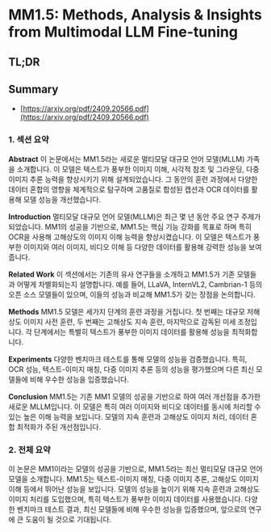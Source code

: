 # MM1.5: Methods, Analysis & Insights from Multimodal LLM Fine-tuning
## TL;DR
## Summary
- [https://arxiv.org/pdf/2409.20566.pdf](https://arxiv.org/pdf/2409.20566.pdf)

### 1. 섹션 요약

**Abstract**
이 논문에서는 MM1.5라는 새로운 멀티모달 대규모 언어 모델(MLLM) 가족을 소개합니다. 이 모델은 텍스트가 풍부한 이미지 이해, 시각적 참조 및 그라운딩, 다중 이미지 추론 능력을 향상시키기 위해 설계되었습니다. 그 동안의 훈련 과정에서 다양한 데이터 혼합의 영향을 체계적으로 탐구하며 고품질로 합성된 캡션과 OCR 데이터를 활용해 모델 성능을 개선했습니다.

**Introduction**
멀티모달 대규모 언어 모델(MLLM)은 최근 몇 년 동안 주요 연구 주제가 되었습니다. MM1의 성공을 기반으로, MM1.5는 핵심 기능 강화를 목표로 하며 특히 OCR을 사용해 고해상도의 이미지 이해 능력을 향상시켰습니다. 이 모델은 텍스트가 풍부한 이미지와 여러 이미지, 비디오 이해 등 다양한 데이터를 활용해 강력한 성능을 보여줍니다.

**Related Work**
이 섹션에서는 기존의 유사 연구들을 소개하고 MM1.5가 기존 모델들과 어떻게 차별화되는지 설명합니다. 예를 들어, LLaVA, InternVL2, Cambrian-1 등의 오픈 소스 모델들이 있으며, 이들의 성능과 비교해 MM1.5가 갖는 장점을 논의합니다.

**Methods**
MM1.5 모델은 세가지 단계의 훈련 과정을 거칩니다. 첫 번째는 대규모 저해상도 이미지 사전 훈련, 두 번째는 고해상도 지속 훈련, 마지막으로 감독된 미세 조정입니다. 각 단계에서는 특별히 텍스트가 풍부한 이미지 데이터를 활용해 성능을 최적화합니다.

**Experiments**
다양한 벤치마크 테스트를 통해 모델의 성능을 검증했습니다. 특히, OCR 성능, 텍스트-이미지 매칭, 다중 이미지 추론 등의 성능을 평가했으며 다른 최신 모델들에 비해 우수한 성능을 입증했습니다.

**Conclusion**
MM1.5는 기존 MM1 모델의 성공을 기반으로 하여 여러 개선점을 추가한 새로운 MLLM입니다. 이 모델은 특히 여러 이미지와 비디오 데이터를 동시에 처리할 수 있는 높은 이해 능력을 보입니다. 모델의 지속 훈련과 고해상도 이미지 처리, 데이터 혼합 최적화가 주된 개선점입니다.

### 2. 전체 요약
이 논문은 MM1이라는 모델의 성공을 기반으로, MM1.5라는 최신 멀티모달 대규모 언어 모델을 소개합니다. MM1.5는 텍스트-이미지 매칭, 다중 이미지 추론, 고해상도 이미지 이해 등에서 뛰어난 성능을 보입니다. 모델의 성능을 높이기 위해 지속 훈련과 고해상도 이미지 처리를 도입했으며, 특히 텍스트가 풍부한 이미지 데이터를 사용했습니다. 다양한 벤치마크 테스트 결과, 최신 모델들에 비해 우수한 성능을 입증했으며, 앞으로의 연구에 큰 도움이 될 것으로 기대됩니다.